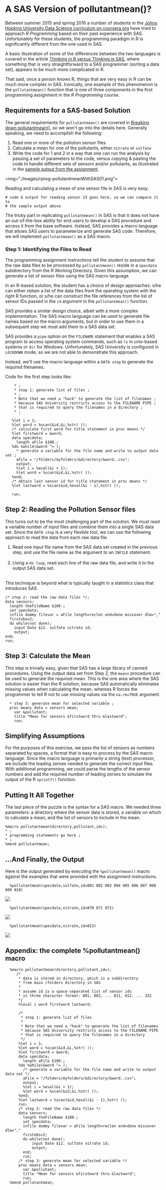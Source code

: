 # A SAS Version of pollutantmean()?

Between summer 2015 and spring 2016 a number of students in the [Johns Hopkins University Data Science curriculum on coursera.org](http://wwww.coursera.org/specializations/jhu-data-science) have tried to approach *R Programming* based on their past experience with SAS. Unfortunately for these students, the programming paradigm in R is significantly different from the one used in SAS.  

A basic illustration of some of the differences between the two languages is covered in the article [Thinking in R versus Thinking in SAS](https://github.com/lgreski/datasciencectacontent/blob/master/markdown/exampleSortRvsSAS.md), where something that is very straightforward to a SAS programmer \(sorting a data set\), appears to be much more complicated in R.

That said, once a person knows R, things that are very easy in R can be much more complex in SAS. Ironically, one example of this phenomenon is the `pollutantmean()` function that is one of three components in the first programming assignment in the *R Programming* course.

## Requirements for a SAS-based Solution

The general requirements for `pollutantmean()` are covered in [Breaking down pollutantmean()](https://github.com/lgreski/datasciencectacontent/blob/master/markdown/rprog-discussPollutantmean.md), so we won't go into the details here. Generally speaking, we need to accomplish the following:

1. Read one or more of the pollution sensor files
2. Calculate a mean for one of the pollutants, either `nitrate` or `sulfate`
3. Write the code for 1 and 2 in a way that one can run the analysis by passing a set of parameters to the code, versus copying & pasting the code to handle different sets of sensors and/or pollutants, as illustrated in the [sample output from the assignment](https://d396qusza40orc.cloudfront.net/rprog%2Fdoc%2Fpollutantmean-demo.html).

<img="./images/rprog-pollutantmeanWithSAS01.png">

Reading and calculating a mean of one sensor file in SAS is very easy.

    # code & output for reading sensor 23 goes here, so we can compare it to
    # the sample output above

The tricky part in replicating `pollutantmean()` in SAS is that it does not have an out-of-the-box ability for end users to develop a SAS procedure and access it from the base software. Instead, SAS provides a macro language that allows SAS users to parameterize and generate SAS code. Therefore, we will implement `pollutantmean()` as a SAS macro.

### Step 1: Identifying the Files to Read

The programming assignment instructions tell the student to assume that the raw data files to be processed by `pollutantmean()` reside in a `specdata` subdirectory from the R Working Directory. Given this assumption, we can generate a list of sensor files using the SAS macro language.

In an R-based solution, the student has a choice of design approaches: s/he can either obtain a list of the data files from the operating system with the right R function, or s/he can construct the file references from the list of sensor IDs passed in the `id` argument in the `pollutantmean()` function.

SAS provides a similar design choice, albeit with a more complex implementation. The SAS macro language can be used to generate file names based on the macro arguments, but in order to use them in a subsequent step we must add them to a SAS data set.

SAS provides a `pipe` option on the `FILENAME` statement that enables a SAS program to access operating system commands, such as `ls` in unix-based systems or `dir` for Windows. Unfortunately, SAS University is configured in `LOCKDOWN` mode, so we are not able to demonstrate this approach.

Instead, we'll use the macro language within a `DATA step` to generate the required filenames.

Code for the first step looks like:


        * ;
        * step 1: generate list of files ;
        * ;
        * Note that we need a "hack" to generate the list of filenames ;
        * because SAS University restricts access to the FILENAME PIPE ;
        * that is required to query the filenames in a directory ;
        * ;

       %let i = 1;
       %let word = %scan(&id,&i,%str( ));
       /* calculate first word for title statement in proc means */
       %let firstword = &word;
       data specdata;
         length aFile $100.;
       %do %while(&word ^= );
         * generate a variable for the file name and write to output data set ;
         aFile = "/folders/myfolders/&directory/&word..csv";
         output;
         %let i = %eval(&i + 1);
         %let word = %scan(&id,&i,%str( ));
       %end;
       /* obtain last sensor id for title statement in proc means */
       %let lastword = %scan(&id,%eval(&i - 1),%str( ));

       run;


## Step 2: Reading the Pollution Sensor files

This turns out to be the most challenging part of the solution. We must read a variable number of input files and combine them into a single SAS data set. Since the `DATA step` is a very flexible tool, we can use the following approach to read the data from each raw data file.

1. Read one input file name from the SAS data set created in the previous step, and use the file name as the argument to an `INFILE` statement.<br><br>
2. Using a `do loop`, read each line of the raw data file, and write it to the output SAS data set.<br><br>

This technique is beyond what is typically taught in a statistics class that introduces SAS.

    /* step 2: read the raw data files */;
    data sensors;
      length theFileName $100.;
      set specdata;
      infile dummy filevar = aFile length=reclen end=done missover dlm=","
      firstobs=2;
      do while(not done);
        input Date $12. sulfate nitrate id;
        output;
    end;
    run;


## Step 3: Calculate the Mean

This step is trivially easy, given that SAS has a large library of canned procedures. Using the output data set from Step 2, the `means` procedure can be used to generate the required mean. This is the one area where the SAS solution is easier than the R solution, because SAS automatically eliminates missing values when calculating the mean, whereas R forces the programmer to tell R not to use missing values via the `na.rm=TRUE` argument.


      * step 3: generate mean for selected variable ;
      proc means data = sensors mean;
        var &pollutant;
        title "Mean for sensors &firstword thru &lastword";
        run;


## Simplifying Assumptions  

For the purposes of this exercise, we pass the list of sensors as numbers separated by spaces, a format that is easy to process by the SAS macro language. Since the macro language is primarily a string \(text\) processor, we include the leading zeroes needed to generate the correct input files.
With additional programming, we could parse the lengths of the sensor numbers and add the required number of leading zeroes to simulate the output of the R `sprintf()` function.

## Putting It All Together

The last piece of the puzzle is the syntax for a SAS macro. We needed three parameters: a directory where the sensor data is stored, a variable on which to calculate a mean, and the list of sensors to include in the mean.

    %macro pollutantmean(directory,pollutant,id=);
    * ;
    * programming statements go here ;
    * ;
    %mend pollutantmean;

## ...And Finally, the Output

Here is the output generated by executing the `%pollutantmean()` macro against the examples that were provided with the assignment instructions.


      %pollutantmean(specdata,sulfate,id=001 002 003 004 005 006 007 008 009 010)

<img src="./images/rprog-pollutantmeanWithSAS02.png">


      %pollutantmean(specdata,nitrate,id=070 071 072)

<img src="./images/rprog-pollutantmeanWithSAS03.png">


      %pollutantmean(specdata,nitrate,id=023)

<img src="./images/rprog-pollutantmeanWithSAS04.png">

## Appendix: the complete %pollutantmean() macro

      %macro pollutantmean(directory,pollutant,id=);
         /*
          * data is stored in directory, which is a subdirectory
          * from main /folders directory in SAS
          *
          * assume id is a space-separated list of sensor ids
          * in three character format: 001, 002, ... 011, 012, ... 332
          */
          %local i word firstword lastword;

          /*
           * step 1: generate list of files
           *
           * Note that we need a "hack" to generate the list of filenames
           * because SAS University restricts access to the FILENAME PIPE
           * that is required to query the filenames in a directory
           */
          %let i = 1;
          %let word = %scan(&id,&i,%str( ));
          %let firstword = &word;
          data specdata;
          	length aFile $100.;
          %do %while(&word ^= );
          	/* generate a variable for the file name and write to output data set */
          	aFile = "/folders/myfolders/&directory/&word..csv";
          	output;
          	%let i = %eval(&i + 1);
          	%let word = %scan(&id,&i,%str( ));
          %end;
          %let lastword = %scan(&id,%eval(&i - 1),%str( ));
          run;
          /* step 2: read the raw data files */
          data sensors;
          	length theFileName $100.;
          	set specdata;
          	infile dummy filevar = aFile length=reclen end=done missover dlm=","
          	firstobs=2;
          	do while(not done);
          		input Date $12. sulfate nitrate id;
          		output;
      		end;
      		run;
          /* step 3: generate mean for selected variable */
          proc means data = sensors mean;
          	var &pollutant;
          	title "Mean for sensors &firstword thru &lastword";
          	run;
      %mend pollutantmean;
